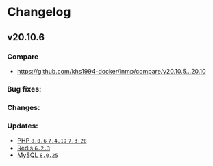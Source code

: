 # Changelog

## v20.10.6

### Compare

* https://github.com/khs1994-docker/lnmp/compare/v20.10.5...20.10

### Bug fixes:

### Changes:

### Updates:

* [PHP `8.0.6` `7.4.19` `7.3.28`](https://www.php.net/ChangeLog-8.php#8.0.6)
* [Redis `6.2.3`](https://raw.githubusercontent.com/redis/redis/6.2/00-RELEASENOTES)
* [MySQL `8.0.25`](https://dev.mysql.com/doc/relnotes/mysql/8.0/en/news-8-0-25.html)
